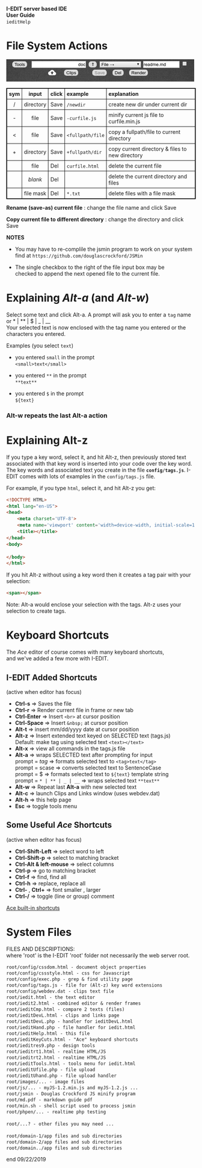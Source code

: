 **I-EDIT server based IDE**  
**User Guide**  
`ieditHelp`

# File System Actions

![I-EDIT](images/toolbar1.png "main navigation")

<style>
table, th, td {
  border: 1px solid black;
  border-collapse: collapse;
}  
th, td {
  padding: 5px;
}
</style>

| sym | input   | click | example         | explanation |
|:---:| :---:   | :---  | :---            | :--- |
|  /  |directory|Save   | `/newdir`       | create new dir under current dir |
|  -  |file     |Save   | `-curfile.js`   | minify current js file to curfile.min.js |
|  <  |file     |Save   | `<fullpath/file`| copy a fullpath/file to current directory|
|  +  |directory|Save   | `+fullpath/dir` | copy current directory & files to new directory |
|     |file     |Del    | `curfile.html`  | delete the current file |
|     |_blank_  |Del    |                 | delete the current directory and files |
|     |file mask|Del    | `*.txt`         | delete files with a file mask | 

**Rename (save-as) current file**
: change the file name and click Save

**Copy current file to different directory**
: change the directory and click Save

**NOTES**
* You may have to re-complile the jsmin program to work on your system  
find at `https://github.com/douglascrockford/JSMin`

* The single checkbox to the right of the file input box may be  
checked to append the next opened file to the current file.

# Explaining *Alt-a* (and *Alt-w*)

Select some text and click Alt-a. A prompt will ask you
to enter a `tag` name or * | ** | $ | _ | __  
Your selected text is now enclosed with the tag name you entered
or the characters you entered.

Examples (you select `text`)
* you entered `small` in the prompt  
`<small>text</small>`

* you entered `**` in the prompt  
`**text**`

* you entered `$` in the prompt  
`${text}`

### Alt-w repeats the last Alt-a action

# Explaining Alt-z

If you type a key word, select it, and hit Alt-z, then previously 
stored text associated with that key word is inserted into your 
code over the key word. The key words and associated text you
create in the file **`config/tags.js`**. I-EDIT comes with lots of
examples in the `config/tags.js` file.

For example, if you type `html`, select it, and hit Alt-z you get:
```html
<!DOCTYPE HTML>
<html lang="en-US">
<head>
	<meta charset='UTF-8'>
	<meta name='viewport' content='width=device-width, initial-scale=1'>
	<title></title>
</head>
<body>

</body>
</html>
```
If you hit Alt-z without using a key word then it creates a 
tag pair with your selection:
```html
<span></span>
```
Note: Alt-a would enclose your selection with the tags. Alt-z uses your
selection to create tags.

# Keyboard Shortcuts

The _Ace_ editor of course comes with many keyboard shortcuts,  
and we've added a few more with I-EDIT.

## I-EDIT Added Shortcuts

(active when editor has focus)
* __Ctrl-s__ => Saves the file
* __Ctrl-r__ => Render current file in frame or new tab
* __Ctrl-Enter__ => Insert `<br>` at cursor position
* __Ctrl-Space__ => Insert `&nbsp;` at cursor position
* __Alt-t__ => insert mm/dd/yyyy date at cursor position
* __Alt-z__ => Insert extended text keyed on SELECTED text (tags.js)  
  Default: make tag using selected text `<text></text>`
* __Alt-x__ => view all commands in the tags.js file
* __Alt-a__ => wraps SELECTED text after prompting for input   
  prompt = _tag_ => formats selected text to `<tag>text</tag>`  
  prompt = scase => converts selected text to SentenceCase  
  prompt = $ => formats selected text to `${text}` template string  
  prompt = `* | ** | _ | __` => wraps selected text `**text**`
* __Alt-w__ => Repeat last __Alt-a__ with new selected text
* __Alt-c__ => launch Clips and Links window (uses webdev.dat)
* __Alt-h__ => this help page
* __Esc__ => toggle tools menu


## Some Useful _Ace_ Shortcuts

(active when editor has focus)

* __Ctrl-Shift-Left__ => select word to left
* __Ctrl-Shift-p__ => select to matching bracket
* __Ctrl-Alt & left-mouse__ => select columns
* __Ctrl-p__ => go to matching bracket
* __Ctrl-f__ => find, find all
* __Ctrl-h__ => replace, replace all
* __Ctrl-__ , __Ctrl+__ => font smaller , larger
* __Ctrl-/__ => toggle (line or group) comment

[Ace built-in shortcuts](ieditKeyCuts.html "https://ace.c9.io/")

# System Files

FILES AND DESCRIPTIONS:  
where 'root' is the I-EDIT 'root' folder
not necessarily the web server root.
```text
root/config/cssdom.html - document object properties
root/config/cssstyle.html - css for Javascript
root/config/exec.php - grep & find utility page
root/config/tags.js - file for (Alt-z) key word extensions
root/config/webdev.dat - clips text file
root/iedit.html - the text editor
root/iedit2.html - combined editor & render frames
root/ieditCmp.html - compare 2 texts (files)
root/ieditDevL.html - clips and links page
root/ieditDevL.php - handler for ieditDevL.html
root/ieditHand.php - file handler for iedit.html
root/ieditHelp.html - this file
root/ieditKeyCuts.html - "Ace" keyboard shortcuts
root/ieditres9.php - design tools
root/ieditrt1.html - realtime HTML/JS
root/ieditrt2.html - realtime HTML/JS 
root/ieditTools.html - tools menu for iedit.html
root/ieditUfile.php - file upload
root/ieditUhand.php - file upload handler
root/images/... - image files
root/js/... - myJS-1.2.min.js and myJS-1.2.js ...
root/jsmin - Douglas Crockford JS minify program
root/md.pdf - markdown guide pdf
root/min.sh - shell script used to process jsmin
root/phpen/... - realtime php testing

root/...? - other files you may need ...

root/domain-1/app files and sub directories
root/domain-2/app files and sub directories
root/domain../app files and sub directories
```



end 09/22/2019

